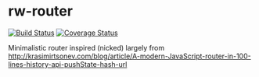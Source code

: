 # rw-router

[![Build Status](https://travis-ci.org/rw251/rw-router.svg?branch=master)](https://travis-ci.org/rw251/rw-router)
[![Coverage Status](https://coveralls.io/repos/github/rw251/rw-router/badge.svg?branch=master)](https://coveralls.io/github/rw251/rw-router?branch=master)

Minimalistic router inspired (nicked) largely from http://krasimirtsonev.com/blog/article/A-modern-JavaScript-router-in-100-lines-history-api-pushState-hash-url

